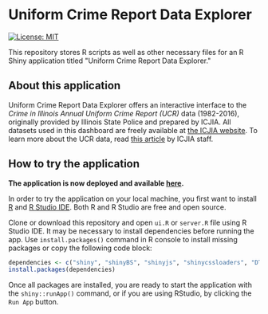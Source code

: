 # Uniform Crime Report Data Explorer

[![License: MIT](https://img.shields.io/badge/License-MIT-yellow.svg)](https://opensource.org/licenses/MIT)

This repository stores R scripts as well as other necessary files for an R Shiny application titled "Uniform Crime Report Data Explorer."

## About this application

Uniform Crime Report Data Explorer offers an interactive interface to the *Crime in Illinois Annual Uniform Crime Report (UCR)* data (1982-2016), originally provided by Illinois State Police and prepared by ICJIA. All datasets used in this dashboard are freely available at [the ICJIA website](http://www.icjia.state.il.us/research/overview#tab_research-data). To learn more about the UCR data, read [this article](http://www.icjia.state.il.us/articles/about-uniform-crime-reporting-program-data) by ICJIA staff.

## How to try the application

**The application is now deployed and available [here](http://app.icjia.cloud/app/ucr-data-explorer).**

In order to try the application on your local machine, you first want to install [R](https://cran.r-project.org/mirrors.html) and [R Studio IDE](https://www.rstudio.com/products/rstudio/download/). Both R and R Studio are free and open source.

Clone or download this repository and open `ui.R` or `server.R` file using R Studio IDE. It may be necessary to install dependencies before running the app. Use `install.packages()` command in R console to install missing packages or copy the following code block:

```r
dependencies <- c("shiny", "shinyBS", "shinyjs", "shinycssloaders", "DT", "rgdal", "leaflet", "highcharter", "dplyr", "tidyr")
install.packages(dependencies)
```

Once all packages are installed, you are ready to start the application with the `shiny::runApp()` command, or if you are using RStudio, by clicking the `Run App` button.